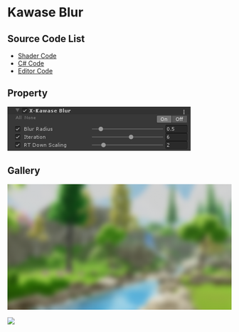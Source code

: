 
# Kawase Blur

## Source Code List
- [Shader Code](Shader/KawaseBlur.shader)
- [C# Code](KawaseBlur.cs)
- [Editor Code](Editor/KawaseBlurEditor.cs)


## Property
![](https://raw.githubusercontent.com/QianMo/X-PostProcessing-Gallery/master/Media/Blur/KawaseBlur/KawaseBlurProperty.png)

## Gallery
![](https://raw.githubusercontent.com/QianMo/X-PostProcessing-Gallery/master/Media/Blur/KawaseBlur/KawaseBlur.png)

![](https://raw.githubusercontent.com/QianMo/X-PostProcessing-Gallery/master/Media/Blur/KawaseBlur/KawaseBlur.gif)